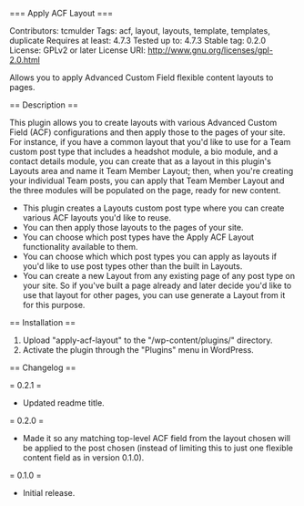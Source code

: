 === Apply ACF Layout ===

Contributors: tcmulder
Tags: acf, layout, layouts, template, templates, duplicate
Requires at least: 4.7.3
Tested up to: 4.7.3
Stable tag: 0.2.0
License: GPLv2 or later
License URI: http://www.gnu.org/licenses/gpl-2.0.html

Allows you to apply Advanced Custom Field flexible content layouts to pages.

== Description ==

This plugin allows you to create layouts with various Advanced Custom Field (ACF) configurations and then apply those to the pages of your site. For instance, if you have a common layout that you'd like to use for a Team custom post type that includes a headshot module, a bio module, and a contact details module, you can create that as a layout in this plugin's Layouts area and name it Team Member Layout; then, when you're creating your individual Team posts, you can apply that Team Member Layout and the three modules will be populated on the page, ready for new content.

* This plugin creates a Layouts custom post type where you can create various ACF layouts you'd like to reuse.
* You can then apply those layouts to the pages of your site.
* You can choose which post types have the Apply ACF Layout functionality available to them.
* You can choose which which post types you can apply as layouts if you'd like to use post types other than the built in Layouts.
* You can create a new Layout from any existing page of any post type on your site. So if you've built a page already and later decide you'd like to use that layout for other pages, you can use generate a Layout from it for this purpose.

== Installation ==

1. Upload "apply-acf-layout" to the "/wp-content/plugins/" directory.
2. Activate the plugin through the "Plugins" menu in WordPress.

== Changelog ==

= 0.2.1 =

* Updated readme title.

= 0.2.0 =

* Made it so any matching top-level ACF field from the layout chosen will be applied to the post chosen (instead of limiting this to just one flexible content field as in version 0.1.0).

= 0.1.0 =

* Initial release.
